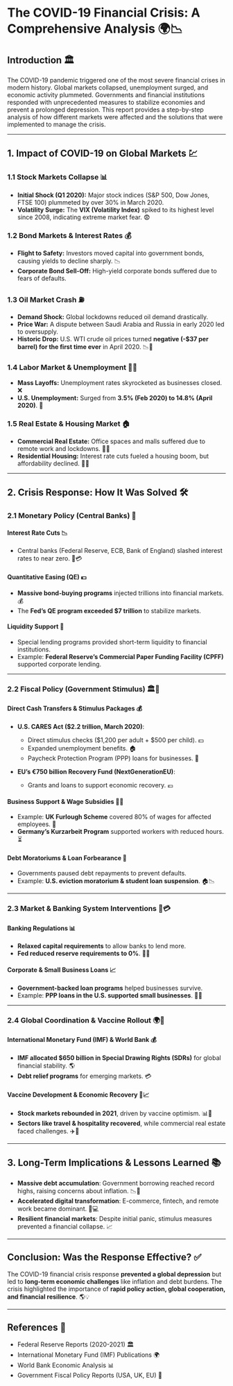 # The COVID-19 Financial Crisis: A Comprehensive Analysis 🌍📉

## Introduction 🏛️
The COVID-19 pandemic triggered one of the most severe financial crises in modern history. Global markets collapsed, unemployment surged, and economic activity plummeted. Governments and financial institutions responded with unprecedented measures to stabilize economies and prevent a prolonged depression. This report provides a step-by-step analysis of how different markets were affected and the solutions that were implemented to manage the crisis.

---

## 1. Impact of COVID-19 on Global Markets 💹

### 1.1 Stock Markets Collapse 📊
- **Initial Shock (Q1 2020):** Major stock indices (S&P 500, Dow Jones, FTSE 100) plummeted by over 30% in March 2020.
- **Volatility Surge:** The **VIX (Volatility Index)** spiked to its highest level since 2008, indicating extreme market fear. 😨

### 1.2 Bond Markets & Interest Rates 💰
- **Flight to Safety:** Investors moved capital into government bonds, causing yields to decline sharply. 📉
- **Corporate Bond Sell-Off:** High-yield corporate bonds suffered due to fears of defaults.

### 1.3 Oil Market Crash ⛽
- **Demand Shock:** Global lockdowns reduced oil demand drastically.
- **Price War:** A dispute between Saudi Arabia and Russia in early 2020 led to oversupply.
- **Historic Drop:** U.S. WTI crude oil prices turned **negative (-$37 per barrel) for the first time ever** in April 2020. 📉🚨

### 1.4 Labor Market & Unemployment 👷‍♂️
- **Mass Layoffs:** Unemployment rates skyrocketed as businesses closed. ❌
- **U.S. Unemployment:** Surged from **3.5% (Feb 2020) to 14.8% (April 2020)**. 🚀

### 1.5 Real Estate & Housing Market 🏠
- **Commercial Real Estate:** Office spaces and malls suffered due to remote work and lockdowns. 🏢🚪
- **Residential Housing:** Interest rate cuts fueled a housing boom, but affordability declined. 🏡💸

---

## 2. Crisis Response: How It Was Solved 🛠️

### 2.1 Monetary Policy (Central Banks) 🏦

#### Interest Rate Cuts 📉
- Central banks (Federal Reserve, ECB, Bank of England) slashed interest rates to near zero. 🏦💳

#### Quantitative Easing (QE) 💵
- **Massive bond-buying programs** injected trillions into financial markets. 💰
- The **Fed’s QE program exceeded $7 trillion** to stabilize markets.

#### Liquidity Support 🚰
- Special lending programs provided short-term liquidity to financial institutions.
- Example: **Federal Reserve’s Commercial Paper Funding Facility (CPFF)** supported corporate lending.

---

### 2.2 Fiscal Policy (Government Stimulus) 🏛️💸

#### Direct Cash Transfers & Stimulus Packages 💰
- **U.S. CARES Act ($2.2 trillion, March 2020)**:
  - Direct stimulus checks ($1,200 per adult + $500 per child). 💵
  - Expanded unemployment benefits. 🏠
  - Paycheck Protection Program (PPP) loans for businesses. 🏢

- **EU’s €750 billion Recovery Fund (NextGenerationEU)**:
  - Grants and loans to support economic recovery. 💶

#### Business Support & Wage Subsidies 👩‍💼
- Example: **UK Furlough Scheme** covered 80% of wages for affected employees. 💼
- **Germany’s Kurzarbeit Program** supported workers with reduced hours. ⏳

#### Debt Moratoriums & Loan Forbearance 📜
- Governments paused debt repayments to prevent defaults.
- Example: **U.S. eviction moratorium & student loan suspension**. 🏠📉

---

### 2.3 Market & Banking System Interventions 🏦💳

#### Banking Regulations 📊
- **Relaxed capital requirements** to allow banks to lend more.
- **Fed reduced reserve requirements to 0%**. 🏦✅

#### Corporate & Small Business Loans 📈
- **Government-backed loan programs** helped businesses survive.
- Example: **PPP loans in the U.S. supported small businesses**. 🏪💸

---

### 2.4 Global Coordination & Vaccine Rollout 🌍💉

#### International Monetary Fund (IMF) & World Bank 💰
- **IMF allocated $650 billion in Special Drawing Rights (SDRs)** for global financial stability. 🌎
- **Debt relief programs** for emerging markets. 💳

#### Vaccine Development & Economic Recovery 💉📈
- **Stock markets rebounded in 2021**, driven by vaccine optimism. 📊🚀
- **Sectors like travel & hospitality recovered**, while commercial real estate faced challenges. ✈️🏢

---

## 3. Long-Term Implications & Lessons Learned 📚

- **Massive debt accumulation**: Government borrowing reached record highs, raising concerns about inflation. 📉💸
- **Accelerated digital transformation**: E-commerce, fintech, and remote work became dominant. 🛒💻
- **Resilient financial markets**: Despite initial panic, stimulus measures prevented a financial collapse. 📈

---

## Conclusion: Was the Response Effective? ✅
The COVID-19 financial crisis response **prevented a global depression** but led to **long-term economic challenges** like inflation and debt burdens. The crisis highlighted the importance of **rapid policy action, global cooperation, and financial resilience**. 🌎💡

---

## References 📖
- Federal Reserve Reports (2020-2021) 🏛️
- International Monetary Fund (IMF) Publications 🌍
- World Bank Economic Analysis 📊
- Government Fiscal Policy Reports (USA, UK, EU) 📜
